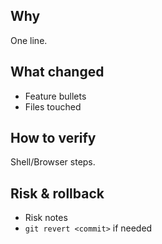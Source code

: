 ## Why
One line.

## What changed
- Feature bullets
- Files touched

## How to verify
Shell/Browser steps.

## Risk & rollback
- Risk notes
- `git revert <commit>` if needed
